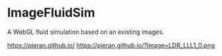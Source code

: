 # ImageFluidSim
A WebGL fluid simulation based on an existing images.

https://pieran.github.io/
https://pieran.github.io/?image=LDR_LLL1_0.png
